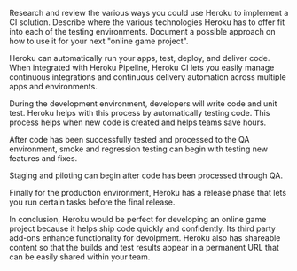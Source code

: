 Research and review the various ways you could use Heroku to implement a CI solution. 
Describe where the various technologies Heroku has to offer fit into each of the testing environments. 
Document a possible approach on how to use it for your next "online game project".

Heroku can automatically run your apps, test, deploy, and deliver code. When integrated with Heroku 
Pipeline, Heroku CI lets you easily manage continuous integrations and continuous delivery
automation across multiple apps and environments. 

During the development environment, developers will write code and unit test. Heroku helps with this
process by automatically testing code. This process helps when new code is created and helps 
teams save hours. 

After code has been successfully tested and processed to the QA environment, smoke and regression 
testing can begin with testing new features and fixes. 

Staging and piloting can begin after code has been processed through QA. 

Finally for the production environment, Heroku has a release phase that lets you run certain tasks
before the final release. 

In conclusion, Heroku would be perfect for developing an online game project because it helps 
ship code quickly and confidently. Its third party add-ons enhance functionality for devolpment. 
Heroku also has shareable content so that the builds and test results appear in a permanent URL 
that can be easily shared within your team.
